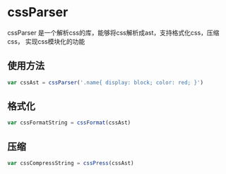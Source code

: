 # cssParser
cssParser 是一个解析css的库，能够将css解析成ast，支持格式化css，压缩css， 实现css模块化的功能
## 使用方法   
```js
var cssAst = cssParser('.name{ display: block; color: red; }')
```
## 格式化
```js
var cssFormatString = cssFormat(cssAst)
```
## 压缩
```js
var cssCompressString = cssPress(cssAst)
```


